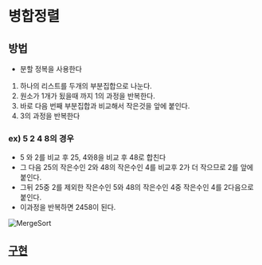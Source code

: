 # 병합정렬
## 방법
- 분할 정복을 사용한다
1. 하나의 리스트를 두개의 부분집합으로 나눈다.
2. 원소가 1개가 됬을때 까지 1의 과정을 반복한다.
3. 바로 다음 번째 부분집합과 비교해서 작은것을 앞에 붙인다.
4. 3의 과정을 반복한다

### ex) 5 2 4 8의 경우
 - 5 와 2를 비교 후 25, 4와8을 비교 후 48로 합친다
 - 그 다음 25의 작은수인 2와 48의 작은수인 4를 비교후 2가 더 작으므로 2를 앞에붙인다.
 - 그뒤 25중 2를 제외한 작은수인 5와 48의 작은수인 4중 작은수인 4를 2다음으로 붙인다.
 - 이과정을 반복하면 2458이 된다.

![MergeSort](https://user-images.githubusercontent.com/59678097/233826033-5b3810ea-d23f-4e1a-8174-820445ffdbc6.gif)

## [구현](./MergeSort.c)
 
